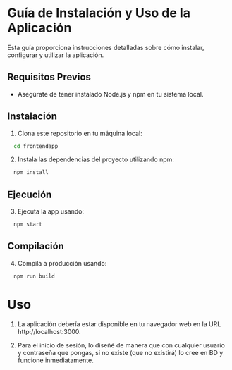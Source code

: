 # Guía de Instalación y Uso de la Aplicación

Esta guía proporciona instrucciones detalladas sobre cómo instalar, configurar y utilizar la aplicación.

## Requisitos Previos

- Asegúrate de tener instalado Node.js y npm en tu sistema local.

## Instalación

1. Clona este repositorio en tu máquina local:
```bash
  cd frontendapp
```
2. Instala las dependencias del proyecto utilizando npm:
```bash
  npm install
```

## Ejecución

3. Ejecuta la app usando:
```bash
  npm start
```

## Compilación
4. Compila a producción usando:
```bash
  npm run build
```

# Uso

1. La aplicación debería estar disponible en tu navegador web en la URL http://localhost:3000.

2. Para el inicio de sesión, lo diseñé de manera que con cualquier usuario y contraseña que pongas, si no existe (que no existirá) lo cree en BD y funcione inmediatamente.